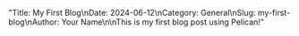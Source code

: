 "Title: My First Blog\nDate: 2024-06-12\nCategory: General\nSlug: my-first-blog\nAuthor: Your Name\n\nThis is my first blog post using Pelican!" 
